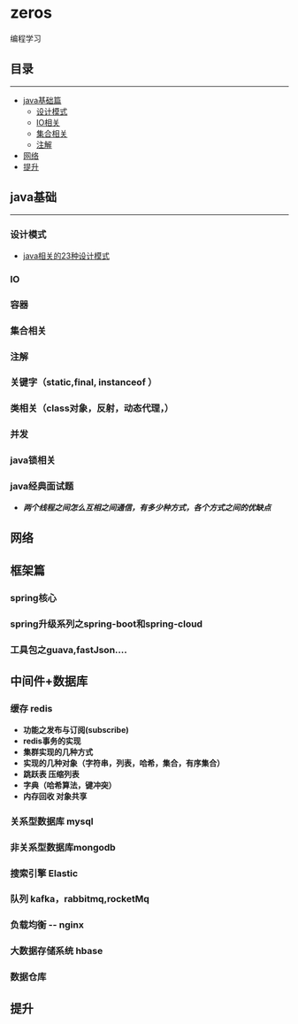 # zeros
编程学习

## 目录

---

- [java基础篇](#java基础篇)
    - [设计模式](#设计模式)
    - [IO相关](#IO)
    - [集合相关](#集合相关)
    - [注解](#注解)
- [网络](#网络)
- [提升](#提升)

## java基础

---

### 设计模式
- [java相关的23种设计模式](documents/java/design/DESIGN.md)
### IO

### 容器

### 集合相关

### 注解

### 关键字（static,final, instanceof ）

### 类相关（class对象，反射，动态代理，）

### 并发

### java锁相关

### java经典面试题
- ***两个线程之间怎么互相之间通信，有多少种方式，各个方式之间的优缺点***


## 网络

## 框架篇

### spring核心
### spring升级系列之spring-boot和spring-cloud
### 工具包之guava,fastJson....
### 

## 中间件+数据库

### 缓存 redis
- **功能之发布与订阅(subscribe)**
- **redis事务的实现**
- **集群实现的几种方式**
- **实现的几种对象（字符串，列表，哈希，集合，有序集合）**
- **跳跃表 压缩列表**
- **字典（哈希算法，键冲突）**
- **内存回收 对象共享**
### 关系型数据库 mysql
### 非关系型数据库mongodb
### 搜索引擎 Elastic
### 队列 kafka，rabbitmq,rocketMq
### 负载均衡 -- nginx
### 大数据存储系统 hbase
### 数据仓库 
### 


## 提升

